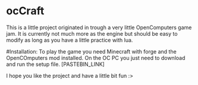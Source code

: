 # ocCraft

This is a little project originated in trough a very little OpenComputers game jam.
It is currently not much more as the engine but should be easy to modify as long as you have a little practice with lua.

#Installation:
To play the game you need Minecraft with forge and the OpenCOmputers mod installed.
On the OC PC you just need to download and run the setup file.
[PASTEBIN_LINK]


I hope you like the project and have a little bit fun :>
